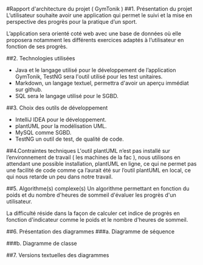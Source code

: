 #Rapport d'architecture du projet ( GymTonik )
##1. Présentation du projet
L’utilisateur souhaite avoir une application qui permet le suivi et la mise en perspective des progrès pour la pratique d’un sport.

L’application sera orienté coté web avec une base de données où elle proposera notamment les différents exercices adaptés à l’utilisateur en fonction de ses progrès.

##2. Technologies utilisées
* Java et le langage utilisé pour le développement de l’application GymTonik, TestNG sera l'outil utilisé pour les test unitaires.
* Markdown, un langage textuel, permettra d'avoir un aperçu immédiat sur github.
* SQL sera le langage utilisé pour le SGBD.


##3. Choix des outils de développement
* IntelliJ IDEA pour le développement.
* plantUML pour la modélisation UML.
* MySQL comme SGBD.
* TestNG un outil de test, de qualité de code. 

##4.Contraintes techniques
L'outil plantUML n’est pas installé sur l’environnement de travail ( les machines de la fac ), nous utilisons en attendant une possible installation, plantUML en ligne, ce qui ne permet pas une facilité de code comme ça l’aurait été sur l’outil plantUML en local, ce qui nous retarde un peu dans notre travail.

##5. Algorithme(s) complexe(s)
Un algorithme permettant en fonction du poids et du nombre d'heures de sommeil d'évaluer les progrès d'un utilisateur. 

La difficulté réside dans la façon de calculer cet indice de progrès en fonction d'indicateur comme le poids et le nombre d'heures de sommeil.

##6. Présentation des diagrammes
###a. Diagramme de séquence

###b. Diagramme de classe

##7. Versions textuelles des diagrammes



